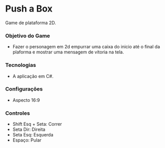 # Push a Box #
Game de plataforma 2D.

### **Objetivo do Game** ###
- Fazer o personagem em 2d empurrar uma caixa do inicio até o final da plaforma e mostrar uma mensagem de vitoria na tela.

### **Tecnologias** ###
* A aplicação  em C#.

### **Configurações** ###
* Aspecto 16:9

### **Controles** ###
* Shift Esq + Seta: Correr
* Seta Dir: Direita
* Seta Esq: Esquerda
* Espaço: Pular


